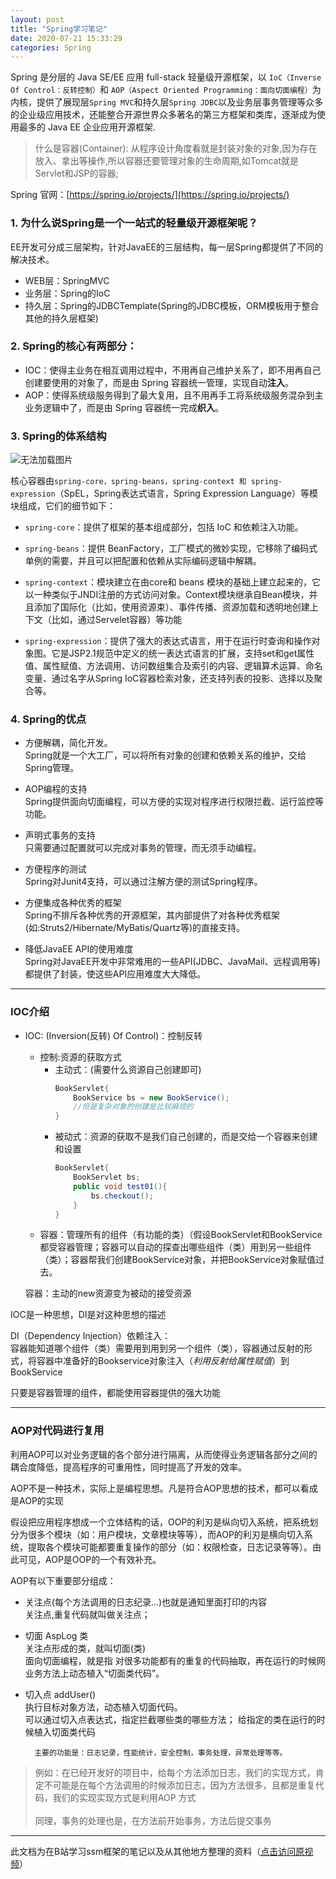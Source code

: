 ```yaml
---
layout: post
title: "Spring学习笔记"
date: 2020-07-21 15:33:29
categories: Spring
---
```




Spring 是分层的 Java SE/EE 应用 full-stack 轻量级开源框架，以 `IoC（Inverse Of Control：反转控制）`和 `AOP（Aspect Oriented Programming：面向切面编程）`为内核，提供了展现层`Spring MVC`和持久层`Spring JDBC`以及业务层事务管理等众多的企业级应用技术，还能整合开源世界众多著名的第三方框架和类库，逐渐成为使用最多的 Java EE 企业应用开源框架.


> 什么是容器(Container): 从程序设计角度看就是封装对象的对象,因为存在放入、拿出等操作,所以容器还要管理对象的生命周期,如Tomcat就是Servlet和JSP的容器;


Spring 官网：[https://spring.io/projects/](https://spring.io/projects/)

### 1. 为什么说Spring是一个一站式的轻量级开源框架呢？
EE开发可分成三层架构，针对JavaEE的三层结构，每一层Spring都提供了不同的解决技术。
+ WEB层：SpringMVC
+ 业务层：Spring的IoC
+ 持久层：Spring的JDBCTemplate(Spring的JDBC模板，ORM模板用于整合其他的持久层框架)<br>
### 2. Spring的核心有两部分：
+ IOC：使得主业务在相互调用过程中，不用再自己维护关系了，即不用再自己创建要使用的对象了，而是由 Spring 容器统一管理，实现自动**注入**。
+ AOP：使得系统级服务得到了最大复用，且不用再手工将系统级服务混杂到主业务逻辑中了，而是由 Spring 容器统一完成**织入**。<br>

### 3. Spring的体系结构
![无法加载图片](https://huteng-dev.github.io/img/spring.png)<br>

核心容器由`spring-core，spring-beans，spring-context 和 spring-expression`（SpEL，Spring表达式语言，Spring Expression Language）等模块组成，它们的细节如下：

+ `spring-core`：提供了框架的基本组成部分，包括 IoC 和依赖注入功能。

+ `spring-beans`：提供 BeanFactory，工厂模式的微妙实现，它移除了编码式单例的需要，并且可以把配置和依赖从实际编码逻辑中解耦。

+ `spring-context`：模块建立在由core和 beans 模块的基础上建立起来的，它以一种类似于JNDI注册的方式访问对象。Context模块继承自Bean模块，并且添加了国际化（比如，使用资源束）、事件传播、资源加载和透明地创建上下文（比如，通过Servelet容器）等功能

+ `spring-expression`：提供了强大的表达式语言，用于在运行时查询和操作对象图。它是JSP2.1规范中定义的统一表达式语言的扩展，支持set和get属性值、属性赋值、方法调用、访问数组集合及索引的内容、逻辑算术运算、命名变量、通过名字从Spring IoC容器检索对象，还支持列表的投影、选择以及聚合等。
### 4. Spring的优点
+ 方便解耦，简化开发。<br>
Spring就是一个大工厂，可以将所有对象的创建和依赖关系的维护，交给Spring管理。

+ AOP编程的支持<br>
Spring提供面向切面编程，可以方便的实现对程序进行权限拦截、运行监控等功能。

+ 声明式事务的支持<br>
只需要通过配置就可以完成对事务的管理，而无须手动编程。

+ 方便程序的测试<br>
Spring对Junit4支持，可以通过注解方便的测试Spring程序。

+ 方便集成各种优秀的框架<br>
Spring不排斥各种优秀的开源框架，其内部提供了对各种优秀框架(如:Struts2/Hibernate/MyBatis/Quartz等)的直接支持。

+ 降低JavaEE API的使用难度<br>
Spring对JavaEE开发中非常难用的一些API(JDBC、JavaMail、远程调用等)都提供了封装，使这些API应用难度大大降低。

---
### IOC介绍

+ IOC: (Inversion(反转) Of Control)：控制反转
    + 控制:资源的获取方式
        + 主动式：(需要什么资源自己创建即可)<br>
            ```java
            BookServlet{
                BookService bs = new BookService();
                //但是复杂对象的创建是比较麻烦的
            }
            ```
        + 被动式：资源的获取不是我们自己创建的，而是交给一个容器来创建和设置
            ```java
            BookServlet{
                BookServlet bs;
                public void test01(){
                    bs.checkout();
                }
            }
            ```
    + 容器：管理所有的组件（有功能的类）（假设BookServlet和BookService都受容器管理；容器可以自动的探查出哪些组件（类）用到另一些组件（类）；容器帮我们创建BookService对象，并把BookService对象赋值过去。

    容器：主动的new资源变为被动的接受资源


IOC是一种思想，DI是对这种思想的描述


DI（Dependency Injection）依赖注入：<br>
容器能知道哪个组件（类）需要用到用到另一个组件（类），容器通过反射的形式，将容器中准备好的Bookservice对象注入（*利用反射给属性赋值*）到BookService

只要是容器管理的组件，都能使用容器提供的强大功能

---
### AOP对代码进行复用
利用AOP可以对业务逻辑的各个部分进行隔离，从而使得业务逻辑各部分之间的耦合度降低，提高程序的可重用性，同时提高了开发的效率。

AOP不是一种技术，实际上是编程思想。凡是符合AOP思想的技术，都可以看成是AOP的实现

假设把应用程序想成一个立体结构的话，OOP的利刃是纵向切入系统，把系统划分为很多个模块（如：用户模块，文章模块等等），而AOP的利刃是横向切入系统，提取各个模块可能都要重复操作的部分（如：权限检查，日志记录等等）。由此可见，AOP是OOP的一个有效补充。

AOP有以下重要部分组成：
+ 关注点(每个方法调用的日志纪录...)也就是通知里面打印的内容<br>
关注点,重复代码就叫做关注点；
+ 切面    AspLog 类<br>
关注点形成的类，就叫切面(类)<br>
面向切面编程，就是指 对很多功能都有的重复的代码抽取，再在运行的时候网业务方法上动态植入“切面类代码”。
+ 切入点   addUser()<br>
执行目标对象方法，动态植入切面代码。<br>
可以通过切入点表达式，指定拦截哪些类的哪些方法； 给指定的类在运行的时候植入切面类代码

        主要的功能是：日志记录，性能统计，安全控制，事务处理，异常处理等等。

>例如：在已经开发好的项目中，给每个方法添加日志，我们的实现方式，肯定不可能是在每个方法调用的时候添加日志，因为方法很多，且都是重复代码，我们的实现实现方式是利用AOP 方式<br><br>
同理，事务的处理也是，在方法前开始事务，方法后提交事务

---
此文档为在B站学习ssm框架的笔记以及从其他地方整理的资料（[点击访问原视频](https://www.bilibili.com/video/BV1d4411g7tv?p=1 "尚硅谷雷丰阳大神的Spring、Spring MVC、MyBatis课程")）
